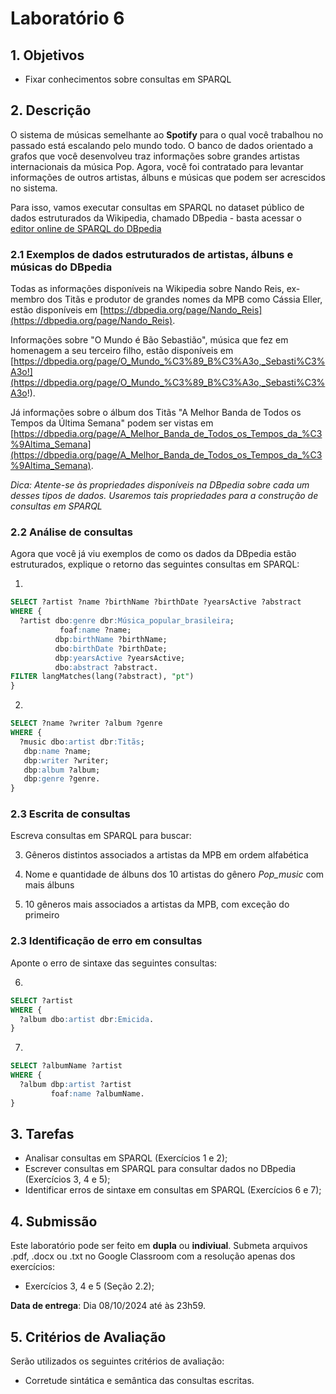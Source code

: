 # Laboratório 6

## 1. Objetivos

- Fixar conhecimentos sobre consultas em SPARQL


## 2. Descrição

O sistema de músicas semelhante ao **Spotify** para o qual você trabalhou no passado está escalando pelo mundo todo. O banco de dados orientado a grafos que você desenvolveu traz informações sobre grandes artistas internacionais da música Pop. Agora, você foi contratado para levantar informações de outros artistas, álbuns e músicas que podem ser acrescidos no sistema.

Para isso, vamos executar consultas em SPARQL no dataset público de dados estruturados da Wikipedia, chamado DBpedia - basta acessar o [editor online de SPARQL do DBpedia](https://dbpedia.org/sparql)


### 2.1 Exemplos de dados estruturados de artistas, álbuns e músicas do DBpedia

Todas as informações disponíveis na Wikipedia sobre Nando Reis, ex-membro dos Titãs e produtor de grandes nomes da MPB como Cássia Eller, estão disponíveis em [https://dbpedia.org/page/Nando_Reis](https://dbpedia.org/page/Nando_Reis).

Informações sobre "O Mundo é Bão Sebastião", música que fez em homenagem a seu terceiro filho, estão disponíveis em [https://dbpedia.org/page/O_Mundo_%C3%89_B%C3%A3o,_Sebasti%C3%A3o!](https://dbpedia.org/page/O_Mundo_%C3%89_B%C3%A3o,_Sebasti%C3%A3o!).

Já informações sobre o álbum dos Titãs "A Melhor Banda de Todos os Tempos da Última Semana" podem ser vistas em [https://dbpedia.org/page/A_Melhor_Banda_de_Todos_os_Tempos_da_%C3%9Altima_Semana](https://dbpedia.org/page/A_Melhor_Banda_de_Todos_os_Tempos_da_%C3%9Altima_Semana).

*Dica: Atente-se às propriedades disponíveis na DBpedia sobre cada um desses tipos de dados. Usaremos tais propriedades para a construção de consultas em SPARQL*


### 2.2 Análise de consultas

Agora que você já viu exemplos de como os dados da DBpedia estão estruturados, explique o retorno das seguintes consultas em SPARQL:

1.
```sql
SELECT ?artist ?name ?birthName ?birthDate ?yearsActive ?abstract
WHERE {
  ?artist dbo:genre dbr:Música_popular_brasileira;
           foaf:name ?name;
          dbp:birthName ?birthName;
          dbo:birthDate ?birthDate;
          dbp:yearsActive ?yearsActive;
          dbo:abstract ?abstract.
FILTER langMatches(lang(?abstract), "pt")
}
```

2.
```sql
SELECT ?name ?writer ?album ?genre
WHERE {
  ?music dbo:artist dbr:Titãs;
   dbp:name ?name;
   dbp:writer ?writer;
   dbp:album ?album;
   dbp:genre ?genre.
}
```


### 2.3 Escrita de consultas

Escreva consultas em SPARQL para buscar:

3. Gêneros distintos associados a artistas da MPB em ordem alfabética

4. Nome e quantidade de álbuns dos 10 artistas do gênero *Pop_music* com mais álbuns

5. 10 gêneros mais associados a artistas da MPB, com exceção do primeiro


### 2.3 Identificação de erro em consultas

Aponte o erro de sintaxe das seguintes consultas:

6.
```sql
SELECT ?artist
WHERE {
  ?album dbo:artist dbr:Emicida.
}
```

7.
```sql
SELECT ?albumName ?artist
WHERE {
  ?album dbp:artist ?artist
         foaf:name ?albumName.
}
```

## 3. Tarefas

- Analisar consultas em SPARQL (Exercícios 1 e 2);
- Escrever consultas em SPARQL para consultar dados no DBpedia (Exercícios 3, 4 e 5);
- Identificar erros de sintaxe em consultas em SPARQL (Exercícios 6 e 7);

## 4. Submissão

Este laboratório pode ser feito em **dupla** ou **indiviual**. Submeta arquivos .pdf, .docx ou .txt no Google Classroom com a resolução apenas dos exercícios:

- Exercícios 3, 4 e 5 (Seção 2.2);

**Data de entrega**: Dia 08/10/2024 até às 23h59.

## 5. Critérios de Avaliação

Serão utilizados os seguintes critérios de avaliação:

- Corretude sintática e semântica das consultas escritas.
